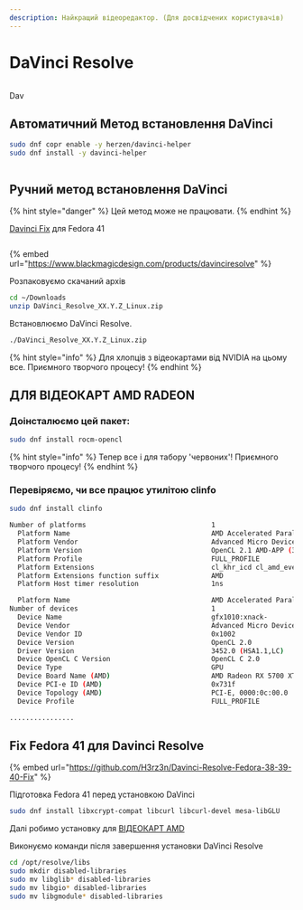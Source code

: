 ```yaml
---
description: Найкращий відеоредактор. (Для досвідчених користувачів)
---
```


# DaVinci Resolve

<figure><img src="../../../.gitbook/assets/image (59).png" alt=""><figcaption></figcaption></figure>

Dav



## Автоматичний Метод встановлення DaVinci

```bash
sudo dnf copr enable -y herzen/davinci-helper
sudo dnf install -y davinci-helper
```

<figure><img src="../../../.gitbook/assets/image (68).png" alt=""><figcaption></figcaption></figure>

## Ручний метод встановлення DaVinci

{% hint style="danger" %}
Цей метод може не працювати.
{% endhint %}

[Davinci Fix](davinci-resolve.md#fix-fedora-39-dlya-davinci-resolve-18.6-1) для Fedora 41

<figure><img src="../../../.gitbook/assets/image (60).png" alt=""><figcaption></figcaption></figure>

{% embed url="https://www.blackmagicdesign.com/products/davinciresolve" %}

Розпаковуємо скачаний архів

```bash
cd ~/Downloads
unzip DaVinci_Resolve_XX.Y.Z_Linux.zip
```

Встановлюємо DaVinci Resolve.

```bash
./DaVinci_Resolve_XX.Y.Z_Linux.zip
```

{% hint style="info" %}
Для хлопців з відеокартами від NVIDIA на цьому все. Приємного творчого процесу!
{% endhint %}

## ДЛЯ ВІДЕОКАРТ AMD RADEON

### Доінсталюємо цей пакет:

```bash
sudo dnf install rocm-opencl
```

{% hint style="info" %}
Тепер все і для табору 'червоних'! Приємного творчого процесу!
{% endhint %}

### Перевіряємо, чи все працює утилітою clinfo

```bash
sudo dnf install clinfo
```

```bash
Number of platforms                               1
  Platform Name                                   AMD Accelerated Parallel Processing
  Platform Vendor                                 Advanced Micro Devices, Inc.
  Platform Version                                OpenCL 2.1 AMD-APP (3452.0)
  Platform Profile                                FULL_PROFILE
  Platform Extensions                             cl_khr_icd cl_amd_event_callback 
  Platform Extensions function suffix             AMD
  Platform Host timer resolution                  1ns

  Platform Name                                   AMD Accelerated Parallel Processing
Number of devices                                 1
  Device Name                                     gfx1010:xnack-
  Device Vendor                                   Advanced Micro Devices, Inc.
  Device Vendor ID                                0x1002
  Device Version                                  OpenCL 2.0 
  Driver Version                                  3452.0 (HSA1.1,LC)
  Device OpenCL C Version                         OpenCL C 2.0 
  Device Type                                     GPU
  Device Board Name (AMD)                         AMD Radeon RX 5700 XT
  Device PCI-e ID (AMD)                           0x731f
  Device Topology (AMD)                           PCI-E, 0000:0c:00.0
  Device Profile                                  FULL_PROFILE

................
```

## Fix Fedora 41 для Davinci Resolve <a href="#fix-fedora-39-dlya-davinci-resolve-18.6-1" id="fix-fedora-39-dlya-davinci-resolve-18.6-1"></a>

{% embed url="https://github.com/H3rz3n/Davinci-Resolve-Fedora-38-39-40-Fix" %}

Підготовка Fedora 41 перед установкою DaVinci

```bash
sudo dnf install libxcrypt-compat libcurl libcurl-devel mesa-libGLU
```

Далі робимо установку для [ВІДЕОКАРТ AMD](davinci-resolve.md#dlya-videokart-amd-radeon)

Виконуємо команди після завершення установки DaVinci Resolve

```bash
cd /opt/resolve/libs
sudo mkdir disabled-libraries
sudo mv libglib* disabled-libraries
sudo mv libgio* disabled-libraries
sudo mv libgmodule* disabled-libraries
```
